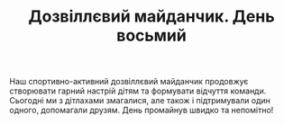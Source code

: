 ﻿---
title: Дозвіллєвий майданчик. День восьмий
---

Наш спортивно-активний дозвіллєвий майданчик продовжує створювати гарний настрій дітям та формувати відчуття команди. Сьогодні ми з дітлахами змагалися, але також і підтримували один одного, допомагали друзям. День промайнув швидко та непомітно!

<slideshow id="camp/2021-06-24" />

